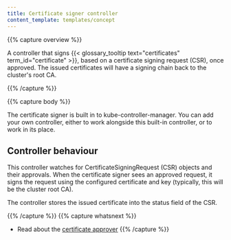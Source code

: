 ```yaml
---
title: Certificate signer controller
content_template: templates/concept
---
```


{{% capture overview %}}

A controller that signs {{< glossary_tooltip text="certificates" term_id="certificate" >}},
based on a certificate signing request (CSR), once approved. The issued
certificates will have a signing chain back to the cluster's root CA.

{{% /capture %}}

{{% capture body %}}

The certificate signer is built in to kube-controller-manager. You can add your own controller,
either to work alongside this built-in controller, or to work in its place.

## Controller behaviour

This controller watches for CertificateSigningRequest (CSR) objects and their approvals.
When the certificate signer sees an approved request, it signs the request using the
configured certificate and key (typically, this will be the cluster root CA).

The controller stores the issued certificate into the status field of the CSR.

{{% /capture %}}
{{% capture whatsnext %}}
* Read about the [certificate approver](/docs/reference/controllers/certificate-approver/)
{{% /capture %}}
